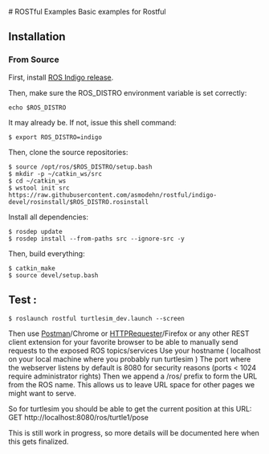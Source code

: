 # ROSTful Examples
Basic examples for Rostful

## Installation

### From Source

First, install [ROS Indigo release](http://wiki.ros.org/indigo/Installation/Ubuntu).

Then, make sure the ROS_DISTRO environment variable is set correctly:
```
echo $ROS_DISTRO
```

It may already be.  If not, issue this shell command:
```
$ export ROS_DISTRO=indigo
```

Then, clone the source repositories:

```
$ source /opt/ros/$ROS_DISTRO/setup.bash
$ mkdir -p ~/catkin_ws/src
$ cd ~/catkin_ws
$ wstool init src https://raw.githubusercontent.com/asmodehn/rostful/indigo-devel/rosinstall/$ROS_DISTRO.rosinstall
```

Install all dependencies:
```
$ rosdep update
$ rosdep install --from-paths src --ignore-src -y
```

Then, build everything:
```
$ catkin_make
$ source devel/setup.bash
```

## Test :
```
$ roslaunch rostful turtlesim_dev.launch --screen
```

Then use [Postman](https://chrome.google.com/webstore/detail/postman-rest-client/fdmmgilgnpjigdojojpjoooidkmcomcm?hl=en)/Chrome or [HTTPRequester](https://addons.mozilla.org/en-us/firefox/addon/httprequester/)/Firefox or any other REST client extension for your favorite browser to be able to manually send requests to the exposed ROS topics/services
Use your hostname ( localhost on your local machine where you probably run turtlesim )
The port where the webserver listens by default is 8080 for security reasons (ports < 1024 require administrator rights)
Then we append a /ros/ prefix to form the URL from the ROS name. This allows us to leave URL space for other pages we might want to serve.

So for turtlesim you should be able to get the current position at this URL:
GET http://localhost:8080/ros/turtle1/pose

This is still work in progress, so more details will be documented here when this gets finalized.
